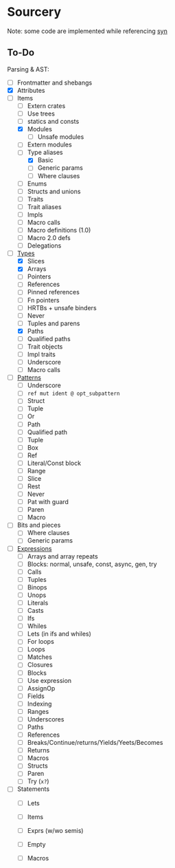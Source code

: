 # Sourcery

Note: some code are implemented while referencing [syn](https://github.com/dtolnay/syn)

## To-Do

Parsing & AST:

- [ ] Frontmatter and shebangs
- [x] Attributes
- [ ] Items
    - [ ] Extern crates
    - [ ] Use trees
    - [ ] statics and consts
    - [x] Modules
        - [ ] Unsafe modules
    - [ ] Extern modules
    - [ ] Type aliases
        - [x] Basic
        - [ ] Generic params
        - [ ] Where clauses
    - [ ] Enums
    - [ ] Structs and unions
    - [ ] Traits
    - [ ] Trait aliases
    - [ ] Impls
    - [ ] Macro calls
    - [ ] Macro definitions (1.0)
    - [ ] Macro 2.0 defs
    - [ ] Delegations
- [ ] [Types](https://doc.rust-lang.org/nightly/nightly-rustc/rustc_ast/ast/enum.TyKind.html)
    - [x] Slices
    - [x] Arrays
    - [ ] Pointers
    - [ ] References
    - [ ] Pinned references
    - [ ] Fn pointers
    - [ ] HRTBs + unsafe binders
    - [ ] Never
    - [ ] Tuples and parens
    - [x] Paths
    - [ ] Qualified paths
    - [ ] Trait objects
    - [ ] Impl traits
    - [ ] Underscore
    - [ ] Macro calls
- [ ] [Patterns](https://doc.rust-lang.org/nightly/nightly-rustc/rustc_ast/ast/enum.PatKind.html)
    - [ ] Underscore
    - [ ] `ref mut ident @ opt_subpattern`
    - [ ] Struct
    - [ ] Tuple
    - [ ] Or
    - [ ] Path
    - [ ] Qualified path
    - [ ] Tuple
    - [ ] Box
    - [ ] Ref
    - [ ] Literal/Const block
    - [ ] Range
    - [ ] Slice
    - [ ] Rest
    - [ ] Never
    - [ ] Pat with guard
    - [ ] Paren
    - [ ] Macro
- [ ] Bits and pieces
    - [ ] Where clauses
    - [ ] Generic params
- [ ] [Expressions](https://doc.rust-lang.org/nightly/nightly-rustc/rustc_ast/ast/enum.ExprKind.html)
    - [ ] Arrays and array repeats
    - [ ] Blocks: normal, unsafe, const, async, gen, try
    - [ ] Calls
    - [ ] Tuples
    - [ ] Binops
    - [ ] Unops
    - [ ] Literals
    - [ ] Casts
    - [ ] Ifs
    - [ ] Whiles
    - [ ] Lets (in ifs and whiles)
    - [ ] For loops
    - [ ] Loops
    - [ ] Matches
    - [ ] Closures
    - [ ] Blocks
    - [ ] Use expression
    - [ ] AssignOp
    - [ ] Fields
    - [ ] Indexing
    - [ ] Ranges
    - [ ] Underscores
    - [ ] Paths
    - [ ] References
    - [ ] Breaks/Continue/returns/Yields/Yeets/Becomes
    - [ ] Returns
    - [ ] Macros
    - [ ] Structs
    - [ ] Paren
    - [ ] Try (`x?`)
- [ ] Statements
    - [ ] Lets
    - [ ] Items
    - [ ] Exprs (w/wo semis)
    - [ ] Empty
    - [ ] Macros

